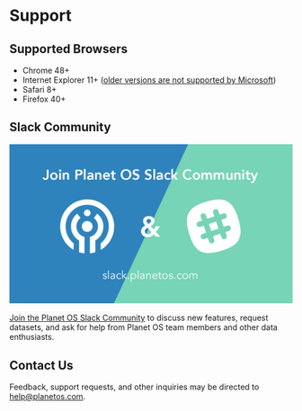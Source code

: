 # Support

## Supported Browsers
 - Chrome 48+
 - Internet Explorer 11+ (<a href="https://www.microsoft.com/en-us/WindowsForBusiness/End-of-IE-support" target="_blank">older versions are not supported by Microsoft</a>)
 - Safari 8+
 - Firefox 40+

## Slack Community
[![PlanetOS Slack Community](images/Plane-OS-Slack-Community_Final_1200x675px.jpg)](http://slack.planetos.com)

[Join the Planet OS Slack Community](http://slack.planetos.com) to discuss new features, request datasets, and ask for help from Planet OS team members and other data enthusiasts.

## Contact Us
Feedback, support requests, and other inquiries may be directed to [help@planetos.com](mailto:help@planetos.com "Email Planet OS").
